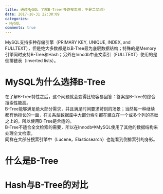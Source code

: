 ```yaml
---
title: 通过MySQL 了解B-Tree(多路搜索树，不是二叉树)
date: 2017-10-31 22:30:09
categories:
- MySQL
comments: true
---
```


MySQL支持多种存储引擎（PRIMARY KEY, UNIQUE, INDEX, and FULLTEXT），但是绝大多数都是以B-Tree最为底层数据结构；特殊的是Memory引擎同时支持B-Tree和Hash；另外在Innodb中全文索引（FULLTEXT）使用的是倒排链表（inverted lists）。

# MySQL为什么选择B-Tree
在了解B-Tree特性之后，这个问题就会变得比较容易回答：答案是B-Tree的综合搜索性能高。   
B-Tree能够满足绝大部分需求，并且满足时间要求苛刻的场景；当然每一种继续都有他擅长的一面，在关系型数据库中大部分索引都在建立在一个或多个列的基础之上的，所以使用B-Tree是合适的。   
B-Tree不适合全文检索的需要，所以在Innodb中MySQL使用了其他的数据结构来处理全文检索。   
同样在大部分搜索引擎中（Lucene，Elasticsearch）也能看到倒排索引的身影。


# 什么是B-Tree



# Hash与B-Tree的对比
